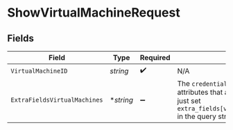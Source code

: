 # ShowVirtualMachineRequest


## Fields

| Field                                                                                                                                                              | Type                                                                                                                                                               | Required                                                                                                                                                           | Description                                                                                                                                                        |
| ------------------------------------------------------------------------------------------------------------------------------------------------------------------ | ------------------------------------------------------------------------------------------------------------------------------------------------------------------ | ------------------------------------------------------------------------------------------------------------------------------------------------------------------ | ------------------------------------------------------------------------------------------------------------------------------------------------------------------ |
| `VirtualMachineID`                                                                                                                                                 | *string*                                                                                                                                                           | :heavy_check_mark:                                                                                                                                                 | N/A                                                                                                                                                                |
| `ExtraFieldsVirtualMachines`                                                                                                                                       | **string*                                                                                                                                                          | :heavy_minus_sign:                                                                                                                                                 | The `credentials` are provided as extra attributes that are lazy loaded. To request it, just set `extra_fields[virtual_machines]=credentials` in the query string. |